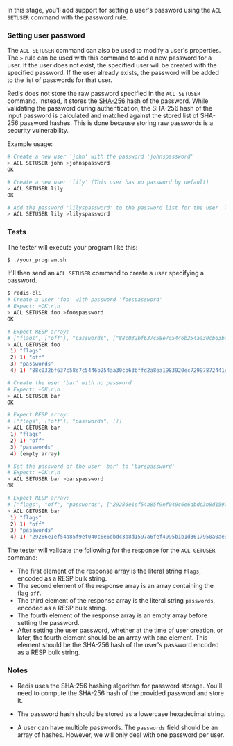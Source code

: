 In this stage, you'll add support for setting a user's password using the `ACL SETUSER` command with the password rule.

### Setting user password

The `ACL SETUSER` command can also be used to modify a user's properties. The `>` rule can be used with this command to add a new password for a user. If the user does not exist, the specified user will be created with the specified password. If the user already exists, the password will be added to the list of passwords for that user.

Redis does not store the raw password specified in the `ACL SETUSER` command. Instead, it stores the [SHA-256](https://blog.boot.dev/cryptography/how-sha-2-works-step-by-step-sha-256/) hash of the password. While validating the password during authentication, the SHA-256 hash of the input password is calculated and matched against the stored list of SHA-256 password hashes. This is done because storing raw passwords is a security vulnerability.

Example usage:

```bash
# Create a new user 'john' with the password 'johnspassword'
> ACL SETUSER john >johnspassword
OK

# Create a new user 'lily' (This user has no password by default)
> ACL SETUSER lily
OK

# Add the password 'lilyspassword' to the password list for the user 'lily'
> ACL SETUSER lily >lilyspassword
```

### Tests

The tester will execute your program like this:

```bash
$ ./your_program.sh
```

It'll then send an `ACL SETUSER` command to create a user specifying a password.

```bash
$ redis-cli
# Create a user 'foo' with password 'foospassword'
# Expect: +OK\r\n
> ACL SETUSER foo >foospassword
OK

# Expect RESP array: 
# ["flags", ["off"], "passwords", ["88c032bf637c58e7c5446b254aa30cb63bffd2a8ea1983920ec72997872441c1"]]
> ACL GETUSER foo
 1) "flags"
 2) 1) "off"
 3) "passwords"
 4) 1) "88c032bf637c58e7c5446b254aa30cb63bffd2a8ea1983920ec72997872441c1"

# Create the user 'bar' with no password
# Expect: +OK\r\n
> ACL SETUSER bar
OK

# Expect RESP array:
# ["flags", ["off"], "passwords", []]
> ACL GETUSER bar
 1) "flags"
 2) 1) "off"
 3) "passwords"
 4) (empty array)

# Set the password of the user 'bar' to 'barspassword'
# Expect: +OK\r\n
> ACL SETUSER bar >barspassword
OK

# Expect RESP array:
# ["flags", "off", "passwords", ["29286e1ef54a85f9ef040c6e6dbdc3b8d1597a6fef4995b1b1d3617950a0ae93"], "commands", "-@all"]
> ACL GETUSER bar
 1) "flags"
 2) 1) "off"
 3) "passwords"
 4) 1) "29286e1ef54a85f9ef040c6e6dbdc3b8d1597a6fef4995b1b1d3617950a0ae93"
```

The tester will validate the following for the response for the `ACL GETUSER` command:

- The first element of the response array is the literal string `flags`, encoded as a RESP bulk string.
- The second element of the response array is an array containing the flag `off`.
- The third element of the response array is the literal string `passwords`, encoded as a RESP bulk string.
- The fourth element of the response array is an empty array before setting the password.
- After setting the user password, whether at the time of user creation, or later, the fourth element should be an array with one element. This element should be the SHA-256 hash of the user's password encoded as a RESP bulk string.


### Notes

- Redis uses the SHA-256 hashing algorithm for password storage. You'll need to compute the SHA-256 hash of the provided password and store it.

- The password hash should be stored as a lowercase hexadecimal string.

- A user can have multiple passwords. The `passwords` field should be an array of hashes. However, we will only deal  with one password per user.
